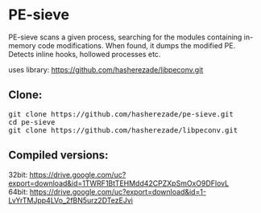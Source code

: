 # PE-sieve
PE-sieve scans a given process, searching for the modules containing in-memory code modifications. When found, it dumps the modified PE.<br/>
Detects inline hooks, hollowed processes etc.

uses library:
https://github.com/hasherezade/libpeconv.git

Clone:
-
<pre>
git clone https://github.com/hasherezade/pe-sieve.git
cd pe-sieve
git clone https://github.com/hasherezade/libpeconv.git
</pre>

Compiled versions:
-
32bit: https://drive.google.com/uc?export=download&id=1TWRF1BtTEHMdd42CPZXpSmOxO9DFlovL <br/>
64bit: https://drive.google.com/uc?export=download&id=1-LvYrTMJpp4LVo_2fBN5urz2DTezEJvi <br/>
